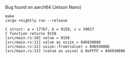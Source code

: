Bug found on aarch64 (Jetson Nano)

```
make
cargo +nightly run --release
```

```
C struct: a = 17767, b = 9158, c = 39017
C function returns 9158
[src/main.rs:10] value = 9158
[src/main.rs:11] value as usize = 846930886
[src/main.rs:12] usize::from(value) = 846930886
[src/main.rs:13] (value as usize) & 0xFFFF = 846930886
```
